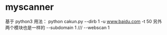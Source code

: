 # myscanner
基于 python3 
用法： python cakun.py --dirb 1 -u www.baidu.com -t 50 
另外两个模块也是一样的 --subdomain 1 /// --webscan 1
